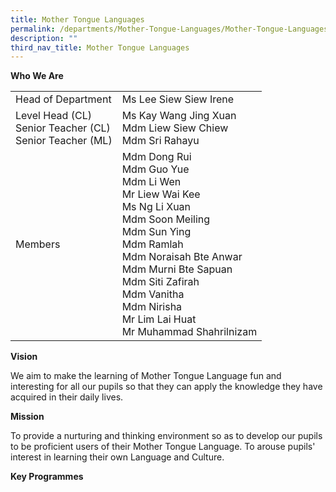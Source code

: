 ```yaml
---
title: Mother Tongue Languages
permalink: /departments/Mother-Tongue-Languages/Mother-Tongue-Languages
description: ""
third_nav_title: Mother Tongue Languages
---
```

**Who We Are**



|  |  | 
| -------- | -------- | 
| Head of Department     | Ms Lee Siew Siew Irene
|Level Head (CL) <br>Senior Teacher (CL) <br>Senior Teacher (ML)|Ms Kay Wang Jing Xuan<br>Mdm Liew Siew Chiew   <br>Mdm Sri Rahayu
|Members|Mdm Dong Rui<br>Mdm Guo Yue<br>Mdm Li Wen<br>Mr Liew Wai Kee<br>Ms Ng Li Xuan <br>Mdm Soon Meiling<br>Mdm Sun Ying<br>Mdm Ramlah<br>Mdm Noraisah Bte Anwar<br>Mdm Murni Bte Sapuan<br>Mdm Siti Zafirah<br>Mdm Vanitha<br>Mdm Nirisha <br>Mr Lim Lai Huat <br>Mr Muhammad Shahrilnizam


**Vision**

We aim to make the learning of Mother Tongue Language fun and interesting for all our pupils so that they can apply the knowledge they have acquired in their daily lives.


**Mission**


To provide a nurturing and thinking environment so as to develop our pupils to be proficient users of their Mother Tongue Language.
To arouse pupils' interest in learning their own Language and Culture.
 

**Key Programmes**
